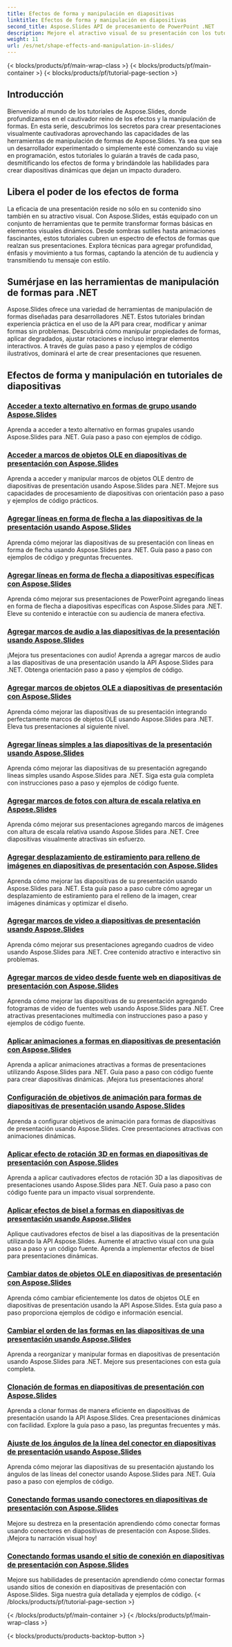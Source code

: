 ```yaml
---
title: Efectos de forma y manipulación en diapositivas
linktitle: Efectos de forma y manipulación en diapositivas
second_title: Aspose.Slides API de procesamiento de PowerPoint .NET
description: Mejore el atractivo visual de su presentación con los tutoriales de Aspose.Slides sobre manipulación y efectos de formas. Aprenda a crear diapositivas impresionantes utilizando efectos de formas, animaciones y más.
weight: 11
url: /es/net/shape-effects-and-manipulation-in-slides/
---
```


{< blocks/products/pf/main-wrap-class >}
{< blocks/products/pf/main-container >}
{< blocks/products/pf/tutorial-page-section >}


## Introducción

Bienvenido al mundo de los tutoriales de Aspose.Slides, donde profundizamos en el cautivador reino de los efectos y la manipulación de formas. En esta serie, descubrimos los secretos para crear presentaciones visualmente cautivadoras aprovechando las capacidades de las herramientas de manipulación de formas de Aspose.Slides. Ya sea que sea un desarrollador experimentado o simplemente esté comenzando su viaje en programación, estos tutoriales lo guiarán a través de cada paso, desmitificando los efectos de forma y brindándole las habilidades para crear diapositivas dinámicas que dejan un impacto duradero.

## Libera el poder de los efectos de forma

La eficacia de una presentación reside no sólo en su contenido sino también en su atractivo visual. Con Aspose.Slides, estás equipado con un conjunto de herramientas que te permite transformar formas básicas en elementos visuales dinámicos. Desde sombras sutiles hasta animaciones fascinantes, estos tutoriales cubren un espectro de efectos de formas que realzan sus presentaciones. Explora técnicas para agregar profundidad, énfasis y movimiento a tus formas, captando la atención de tu audiencia y transmitiendo tu mensaje con estilo.

## Sumérjase en las herramientas de manipulación de formas para .NET

Aspose.Slides ofrece una variedad de herramientas de manipulación de formas diseñadas para desarrolladores .NET. Estos tutoriales brindan experiencia práctica en el uso de la API para crear, modificar y animar formas sin problemas. Descubrirá cómo manipular propiedades de formas, aplicar degradados, ajustar rotaciones e incluso integrar elementos interactivos. A través de guías paso a paso y ejemplos de código ilustrativos, dominará el arte de crear presentaciones que resuenen.

## Efectos de forma y manipulación en tutoriales de diapositivas
### [Acceder a texto alternativo en formas de grupo usando Aspose.Slides](./accessing-alt-text-group-shapes/)
Aprenda a acceder a texto alternativo en formas grupales usando Aspose.Slides para .NET. Guía paso a paso con ejemplos de código.
### [Acceder a marcos de objetos OLE en diapositivas de presentación con Aspose.Slides](./accessing-ole-object-frames/)
Aprenda a acceder y manipular marcos de objetos OLE dentro de diapositivas de presentación usando Aspose.Slides para .NET. Mejore sus capacidades de procesamiento de diapositivas con orientación paso a paso y ejemplos de código prácticos.
### [Agregar líneas en forma de flecha a las diapositivas de la presentación usando Aspose.Slides](./adding-arrow-shaped-lines/)
Aprenda cómo mejorar las diapositivas de su presentación con líneas en forma de flecha usando Aspose.Slides para .NET. Guía paso a paso con ejemplos de código y preguntas frecuentes.
### [Agregar líneas en forma de flecha a diapositivas específicas con Aspose.Slides](./adding-arrow-lines-to-specific-slides/)
Aprenda cómo mejorar sus presentaciones de PowerPoint agregando líneas en forma de flecha a diapositivas específicas con Aspose.Slides para .NET. Eleve su contenido e interactúe con su audiencia de manera efectiva.
### [Agregar marcos de audio a las diapositivas de la presentación usando Aspose.Slides](./adding-audio-frames/)
¡Mejora tus presentaciones con audio! Aprenda a agregar marcos de audio a las diapositivas de una presentación usando la API Aspose.Slides para .NET. Obtenga orientación paso a paso y ejemplos de código.
### [Agregar marcos de objetos OLE a diapositivas de presentación con Aspose.Slides](./adding-ole-object-frames/)
Aprenda cómo mejorar las diapositivas de su presentación integrando perfectamente marcos de objetos OLE usando Aspose.Slides para .NET. Eleva tus presentaciones al siguiente nivel.
### [Agregar líneas simples a las diapositivas de la presentación usando Aspose.Slides](./adding-plain-lines/)
Aprenda cómo mejorar las diapositivas de su presentación agregando líneas simples usando Aspose.Slides para .NET. Siga esta guía completa con instrucciones paso a paso y ejemplos de código fuente.
### [Agregar marcos de fotos con altura de escala relativa en Aspose.Slides](./adding-picture-frames-relative-scale/)
Aprenda cómo mejorar sus presentaciones agregando marcos de imágenes con altura de escala relativa usando Aspose.Slides para .NET. Cree diapositivas visualmente atractivas sin esfuerzo.
### [Agregar desplazamiento de estiramiento para relleno de imágenes en diapositivas de presentación con Aspose.Slides](./adding-stretch-offset-image-fill/)
Aprenda cómo mejorar las diapositivas de su presentación usando Aspose.Slides para .NET. Esta guía paso a paso cubre cómo agregar un desplazamiento de estiramiento para el relleno de la imagen, crear imágenes dinámicas y optimizar el diseño.
### [Agregar marcos de video a diapositivas de presentación usando Aspose.Slides](./adding-video-frames/)
Aprenda cómo mejorar sus presentaciones agregando cuadros de video usando Aspose.Slides para .NET. Cree contenido atractivo e interactivo sin problemas.
### [Agregar marcos de video desde fuente web en diapositivas de presentación con Aspose.Slides](./adding-video-frames-from-web-source/)
Aprenda cómo mejorar las diapositivas de su presentación agregando fotogramas de video de fuentes web usando Aspose.Slides para .NET. Cree atractivas presentaciones multimedia con instrucciones paso a paso y ejemplos de código fuente.
### [Aplicar animaciones a formas en diapositivas de presentación con Aspose.Slides](./applying-animations-to-shapes/)
Aprenda a aplicar animaciones atractivas a formas de presentaciones utilizando Aspose.Slides para .NET. Guía paso a paso con código fuente para crear diapositivas dinámicas. ¡Mejora tus presentaciones ahora!
### [Configuración de objetivos de animación para formas de diapositivas de presentación usando Aspose.Slides](./setting-animation-targets-shapes/)
Aprenda a configurar objetivos de animación para formas de diapositivas de presentación usando Aspose.Slides. Cree presentaciones atractivas con animaciones dinámicas.
### [Aplicar efecto de rotación 3D en formas en diapositivas de presentación con Aspose.Slides](./applying-3d-rotation-effect-shapes/)
Aprenda a aplicar cautivadores efectos de rotación 3D a las diapositivas de presentaciones usando Aspose.Slides para .NET. Guía paso a paso con código fuente para un impacto visual sorprendente.
### [Aplicar efectos de bisel a formas en diapositivas de presentación usando Aspose.Slides](./applying-bevel-effects-shapes/)
Aplique cautivadores efectos de bisel a las diapositivas de la presentación utilizando la API Aspose.Slides. Aumente el atractivo visual con una guía paso a paso y un código fuente. Aprenda a implementar efectos de bisel para presentaciones dinámicas.
### [Cambiar datos de objetos OLE en diapositivas de presentación con Aspose.Slides](./changing-ole-object-data/)
Aprenda cómo cambiar eficientemente los datos de objetos OLE en diapositivas de presentación usando la API Aspose.Slides. Esta guía paso a paso proporciona ejemplos de código e información esencial.
### [Cambiar el orden de las formas en las diapositivas de una presentación usando Aspose.Slides](./changing-order-shapes/)
Aprenda a reorganizar y manipular formas en diapositivas de presentación usando Aspose.Slides para .NET. Mejore sus presentaciones con esta guía completa.
### [Clonación de formas en diapositivas de presentación con Aspose.Slides](./cloning-shapes/)
Aprenda a clonar formas de manera eficiente en diapositivas de presentación usando la API Aspose.Slides. Crea presentaciones dinámicas con facilidad. Explore la guía paso a paso, las preguntas frecuentes y más.
### [Ajuste de los ángulos de la línea del conector en diapositivas de presentación usando Aspose.Slides](./adjusting-connector-line-angles/)
Aprenda cómo mejorar las diapositivas de su presentación ajustando los ángulos de las líneas del conector usando Aspose.Slides para .NET. Guía paso a paso con ejemplos de código.
### [Conectando formas usando conectores en diapositivas de presentación con Aspose.Slides](./connecting-shapes-using-connectors/)
Mejore su destreza en la presentación aprendiendo cómo conectar formas usando conectores en diapositivas de presentación con Aspose.Slides. ¡Mejora tu narración visual hoy!
### [Conectando formas usando el sitio de conexión en diapositivas de presentación con Aspose.Slides](./connecting-shape-using-connection-site/)
Mejore sus habilidades de presentación aprendiendo cómo conectar formas usando sitios de conexión en diapositivas de presentación con Aspose.Slides. Siga nuestra guía detallada y ejemplos de código.
{< /blocks/products/pf/tutorial-page-section >}

{< /blocks/products/pf/main-container >}
{< /blocks/products/pf/main-wrap-class >}

{< blocks/products/products-backtop-button >}
